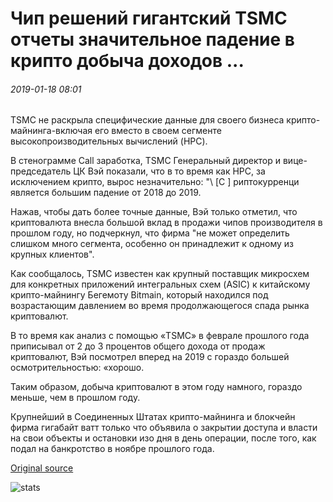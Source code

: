 # Чип решений гигантский TSMC отчеты значительное падение в крипто добыча доходов ...

###### 2019-01-18 08:01

TSMC не раскрыла специфические данные для своего бизнеса крипто-майнинга-включая его вместо в своем сегменте высокопроизводительных вычислений (HPC).

В стенограмме Call заработка, TSMC Генеральный директор и вице-председатель ЦК Вэй показали, что в то время как HPC, за исключением крипто, вырос незначительно: "\ [C \] риптокурренци является большим падение от 2018 до 2019.

Нажав, чтобы дать более точные данные, Вэй только отметил, что криптовалюта внесла большой вклад в продажи чипов производителя в прошлом году, но подчеркнул, что фирма "не может определить слишком много сегмента, особенно он принадлежит к одному из крупных клиентов".

Как сообщалось, TSMC известен как крупный поставщик микросхем для конкретных приложений интегральных схем (ASIC) к китайскому крипто-майнингу Бегемоту Bitmain, который находился под возрастающим давлением во время продолжающегося спада рынка криптовалют.

В то время как анализ с помощью «TSMC» в феврале прошлого года приписывал от 2 до 3 процентов общего дохода от продаж криптовалют, Вэй посмотрел вперед на 2019 с гораздо большей осмотрительностью: «хорошо.

Таким образом, добыча криптовалют в этом году намного, гораздо меньше, чем в прошлом году.

Крупнейший в Соединенных Штатах крипто-майнинга и блокчейн фирма гигабайт ватт только что объявила о закрытии доступа и власти на свои объекты и остановки изо дня в день операции, после того, как подал на банкротство в ноябре прошлого года.

[Original source](https://cointelegraph.com/news/chip-making-giant-tsmc-reports-significant-drop-in-crypto-mining-revenue)

![stats](https://c.statcounter.com/11760860/0/a89fa40b/1/ "stats")